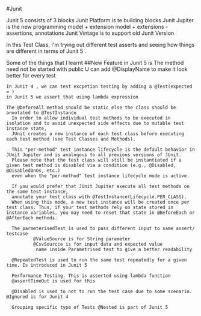 #Junit

Junit 5 consists of 3 blocks
      Junit Platform is te building blocks
      Junit Jupiter is the new programming model + extension model + extensions - assertions, annotations
      Junit Vintage is to support old Junit Version

 In this Test Class, I'm trying out different test asserts and seeing how things are different in terms of Junit 5 .
 
Some of the things that I learnt
##New Feature in Junit 5 is
    The method need not be started with public
    U can add @DisplayName to make it look better for every test
      
    In Junit 4 , we can test excpetion testing by adding a @Test(expected = )
    in Junit 5 we assert that using lambda expression
    
    The @beforeAll method should be static else the class should be annotated to @TestInstance
      In order to allow individual test methods to be executed in isolation and to avoid unexpected side effects due to mutable test instance state,
      JUnit creates a new instance of each test class before executing each test method (see Test Classes and Methods).
      
      This "per-method" test instance lifecycle is the default behavior in JUnit Jupiter and is analogous to all previous versions of JUnit.
      Please note that the test class will still be instantiated if a given test method is disabled via a condition (e.g., @Disabled, @DisabledOnOs, etc.)
      even when the "per-method" test instance lifecycle mode is active.
      
      If you would prefer that JUnit Jupiter execute all test methods on the same test instance,
      annotate your test class with @TestInstance(Lifecycle.PER_CLASS).
      When using this mode, a new test instance will be created once per test class. Thus, if your test methods rely on state stored in instance variables, you may need to reset that state in @BeforeEach or @AfterEach methods.

      The parmeterisedTest is used to pass different input to same assert/ testcase
              @ValueSource is for String parameter
              @CsvSourcce is for input data and expected value
               name inside Parametrised test to give a better readability

      @RepeatedTest is used to run the same test repeatedly for a given time. Is introduced in Junit 5
      
      Performance Testing. This is asserted using lambda function
      @assertTimeOut is used for this

      @Disabled is used to not to run the test case due to some scenario. @Ignored is for Junit 4

      Grouping specific type of Tests @Nested is part of Junit 5

